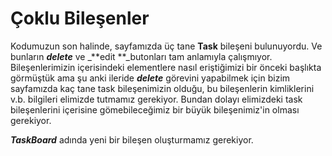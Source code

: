 # Çoklu Bileşenler

Kodumuzun son halinde, sayfamızda üç tane **Task** bileşeni bulunuyordu. Ve bunların _**delete**_ ve _**edit **_butonları tam anlamıyla çalışmıyor. Bileşenlerimizin içerisindeki elementlere nasıl eriştiğimizi bir önceki başlıkta görmüştük ama şu anki ileride _**delete**_ görevini yapabilmek için bizim sayfamızda kaç tane task bileşenimizin olduğu, bu bileşenlerin kimliklerini v.b. bilgileri elimizde tutmamız gerekiyor. Bundan dolayı elimizdeki task bileşenlerini içerisine gömebileceğimiz bir büyük bileşenimiz'in olması gerekiyor.  

_**TaskBoard**_ adında yeni bir bileşen oluşturmamız gerekiyor.

